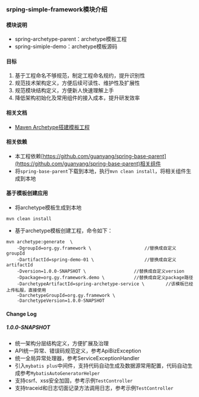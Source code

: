### srping-simple-framework模块介绍

#### 模块说明
- spring-archetype-parent：archetype模板工程
- spring-simiple-demo：archetype模板源码

#### 目标
1. 基于工程命名不够规范，制定工程命名规约，提升识别性
2. 规范技术架构定义，方便后续可读性、维护性及扩展性
3. 规范模块结构定义，方便新人快速理解上手
4. 降低架构初始化及常用组件的接入成本，提升研发效率

#### 相关文档
- [Maven Archetype搭建模板工程](https://note.xcloudapi.com/2021/11/22/Maven-Archetype%E6%90%AD%E5%BB%BA%E6%A8%A1%E6%9D%BF%E5%B7%A5%E7%A8%8B/)

#### 相关依赖
- 本工程依赖[https://github.com/guanyang/spring-base-parent](https://github.com/guanyang/spring-base-parent)相关组件
- 将`spring-base-parent`下载到本地，执行`mvn clean install`，将相关组件生成到本地

#### 基于模板创建应用
- 将archetype模板生成到本地
```
mvn clean install
```
- 基于archetype模板创建工程，命令如下：

``` 
mvn archetype:generate  \
    -DgroupId=org.gy.framework \					//替换成自定义groupId
    -DartifactId=spring-demo-01 \					//替换成自定义artifactId
    -Dversion=1.0.0-SNAPSHOT \					//替换成自定义version				
    -Dpackage=org.gy.framework.demo \			//替换成自定义package路径
    -DarchetypeArtifactId=spring-archetype-service \		//该模板已经上传私服，直接使用
    -DarchetypeGroupId=org.gy.framework \
    -DarchetypeVersion=1.0.0-SNAPSHOT
``` 

#### Change Log
##### 1.0.0-SNAPSHOT
- 统一架构分层结构定义，方便扩展及治理
- API统一异常、错误码规范定义，参考ApiBizException
- 统一全局异常处理器，参考ServiceExceptionHandler
- 引入`mybatis plus`中间件，支持代码自动生成及数据源常用配置，代码自动生成参考`MybatisAutoGeneratorHelper`
- 支持csrf、xss安全加固，参考示例`TestController`
- 支持traceid和日志切面记录方法调用日志，参考示例`TestController`